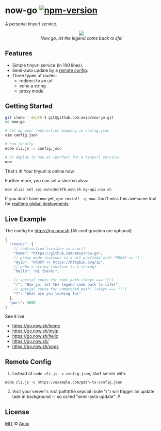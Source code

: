 # now-go [![npm-version][npm-badge]][npm-link]

A personal tinyurl service.

<p align="center">
  <img src="https://cloud.githubusercontent.com/assets/215282/18083956/fd563db8-6ed7-11e6-955a-a107699cbd38.jpg" /><br/>
  <i>Now go, let the legend come back to life!</i>
</p>

## Features

- Simple tinyurl service (in 100 lines).
- Semi-auto update by a [remote config](#remote-config).
- Three types of routes:
  - redirect to an url
  - echo a string
  - proxy mode

## Getting Started

```bash
git clone --depth 1 git@github.com:amio/now-go.git
cd now-go

# set up your redirection mapping in config.json
vim config.json

# run locally
node cli.js -c config.json

# or deploy to now.sh (perfect for a tinyurl service).
now
```

That's it! Your tinyurl is online now.

Further more, you can set a shorten alias:

```bash
now alias set api-ownv3nc9f8.now.sh my-api.now.sh
```

If you don't have `now` yet, `npm install -g now`.
Don't miss this awesome tool for [realtime global deployments][now].

## Live Example

The config for https://go.now.sh (All configuration are optional):

```javascript
{
  "routes": {
    // redirection (<value> is a url)
    "home": "https://github.com/amio/now-go",
    // proxy mode (<value> is a url prefixed with "PROXY >> ")
    "myip": "PROXY >> https://httpbin.org/ip",
    // echo a string (<value> is a string)
    "hello": "Hi there!",

    // special route for root path (<key> === "/")
    "/": "Now go, let the legend come back to life!",
    // special route for unmatched path: (<key> === "?")
    "?": "What are you looking for"
  },
  "port": 3000
}
```

See it live:

- https://go.now.sh/home
- https://go.now.sh/myip
- https://go.now.sh/hello
- https://go.now.sh/
- https://go.now.sh/oops

## Remote Config

1. Instead of `node cli.js -c config.json`, start server with:
```
node cli.js -c https://example.com/path-to-config.json
```

2. Visit your server's root path(the sepcial route "/") will trigger an update task in background -- so called "semi-auto update" :P

## License

[MIT][mit] © [Amio][author]

[now]:      https://zeit.co/now
[npm-badge]:https://img.shields.io/npm/v/now-go.svg?style=flat-square
[npm-link]: http://www.npmjs.com/package/now-go
[mit]:      http://opensource.org/licenses/MIT
[author]:   http://github.com/amio
